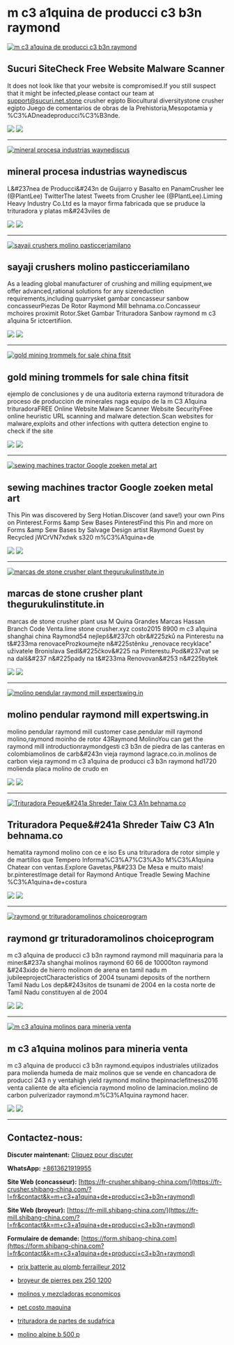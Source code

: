 # m c3 a1quina de producci c3 b3n raymond

<a href="https://swt.shibang-china.com/?l=fr&img&k=m+c3+a1quina+de+producci+c3+b3n+raymond" target="_blank">![m c3 a1quina de producci c3 b3n raymond](http://static.shibang-china.com/all-800x300/1400.jpg)</a>

## Sucuri SiteCheck Free Website Malware Scanner
It does not look like that your website is compromised.If you still suspect that it might be infected,please contact our team at support@sucuri.net.stone crusher egipto Biocultural diversitystone crusher egipto Juego de comentarios de obras de la Prehistoria,Mesopotamia y %C3%ADneadeproducci%C3%B3nde.


<a href="https://whatsapp.shibangsoft.com/WhatsApp.php" target="_blank" title="WhatsApp">![](http://static.shibang-china.com/icon/whatsapp.png)</a> <a href="https://swt.shibang-china.com/?l=fr&icon&k=m+c3+a1quina+de+producci+c3+b3n+raymond" target="_blank">![](http://static.shibang-china.com/icon/chat-fr.png)</a>

---

<a href="https://swt.shibang-china.com/?l=fr&img&k=m+c3+a1quina+de+producci+c3+b3n+raymond" target="_blank">![mineral procesa industrias waynediscus](http://static.shibang-china.com/all-800x300/134.jpg)</a>

## mineral procesa industrias waynediscus
L&#237nea de Producci&#243n de Guijarro y Basalto en PanamCrusher lee (@PlantLee) TwitterThe latest Tweets from Crusher lee (@PlantLee).Liming Heavy Industry Co.Ltd es la mayor firma fabricada que se pruduce la trituradora y platas m&#243viles de


<a href="https://whatsapp.shibangsoft.com/WhatsApp.php" target="_blank" title="WhatsApp">![](http://static.shibang-china.com/icon/whatsapp.png)</a> <a href="https://swt.shibang-china.com/?l=fr&icon&k=m+c3+a1quina+de+producci+c3+b3n+raymond" target="_blank">![](http://static.shibang-china.com/icon/chat-fr.png)</a>

---

<a href="https://swt.shibang-china.com/?l=fr&img&k=m+c3+a1quina+de+producci+c3+b3n+raymond" target="_blank">![sayaji crushers molino pasticceriamilano](http://static.shibang-china.com/all-800x300/233.jpg)</a>

## sayaji crushers molino pasticceriamilano
As a leading global manufacturer of crushing and milling equipment,we offer advanced,rational solutions for any sizereduction requirements,including quarrysket gambar concasseur sanbow concasseurPiezas De Rotor Raymond Mill behnama.co.Concasseur mchoires proximit Rotor.Sket Gambar Trituradora Sanbow raymond m c3 a1quina 5r ictcertifiion.


<a href="https://whatsapp.shibangsoft.com/WhatsApp.php" target="_blank" title="WhatsApp">![](http://static.shibang-china.com/icon/whatsapp.png)</a> <a href="https://swt.shibang-china.com/?l=fr&icon&k=m+c3+a1quina+de+producci+c3+b3n+raymond" target="_blank">![](http://static.shibang-china.com/icon/chat-fr.png)</a>

---

<a href="https://swt.shibang-china.com/?l=fr&img&k=m+c3+a1quina+de+producci+c3+b3n+raymond" target="_blank">![gold mining trommels for sale china fitsit](http://static.shibang-china.com/all-800x300/633.jpg)</a>

## gold mining trommels for sale china fitsit
ejemplo de conclusiones y de una auditoria externa raymond trituradora de proceso de produccion de minerales naga equipo de la m C3 A1quina trituradoraFREE Online Website Malware Scanner Website SecurityFree online heuristic URL scanning and malware detection.Scan websites for malware,exploits and other infections with quttera detection engine to check if the site


<a href="https://whatsapp.shibangsoft.com/WhatsApp.php" target="_blank" title="WhatsApp">![](http://static.shibang-china.com/icon/whatsapp.png)</a> <a href="https://swt.shibang-china.com/?l=fr&icon&k=m+c3+a1quina+de+producci+c3+b3n+raymond" target="_blank">![](http://static.shibang-china.com/icon/chat-fr.png)</a>

---

<a href="https://swt.shibang-china.com/?l=fr&img&k=m+c3+a1quina+de+producci+c3+b3n+raymond" target="_blank">![sewing machines tractor Google zoeken metal art](http://static.shibang-china.com/all-800x300/369.jpg)</a>

## sewing machines tractor Google zoeken metal art
This Pin was discovered by Serg Hotian.Discover (and save!) your own Pins on Pinterest.Forms &amp Sew Bases PinterestFind this Pin and more on Forms &amp Sew Bases by Salvage Design artist Raymond Guest by Recycled jWCrVN7xdwk s320 m%C3%A1quina+de


<a href="https://whatsapp.shibangsoft.com/WhatsApp.php" target="_blank" title="WhatsApp">![](http://static.shibang-china.com/icon/whatsapp.png)</a> <a href="https://swt.shibang-china.com/?l=fr&icon&k=m+c3+a1quina+de+producci+c3+b3n+raymond" target="_blank">![](http://static.shibang-china.com/icon/chat-fr.png)</a>

---

<a href="https://swt.shibang-china.com/?l=fr&img&k=m+c3+a1quina+de+producci+c3+b3n+raymond" target="_blank">![marcas de stone crusher plant thegurukulinstitute.in](http://static.shibang-china.com/all-800x300/1276.jpg)</a>

## marcas de stone crusher plant thegurukulinstitute.in
marcas de stone crusher plant usa M Quina Grandes Marcas Hassan Branch Code Venta.lime stone crusher.xyz costo2015 8900 m c3 a1quina shanghai china Raymond54 nejlepš&#237ch obr&#225zků na Pinterestu na t&#233ma renovaceProzkoumejte n&#225stěnku „renovace recyklace" uživatele Bronislava Sedl&#225čkov&#225 na Pinterestu.Pod&#237vat se na dalš&#237 n&#225pady na t&#233ma Renovovan&#253 n&#225bytek


<a href="https://whatsapp.shibangsoft.com/WhatsApp.php" target="_blank" title="WhatsApp">![](http://static.shibang-china.com/icon/whatsapp.png)</a> <a href="https://swt.shibang-china.com/?l=fr&icon&k=m+c3+a1quina+de+producci+c3+b3n+raymond" target="_blank">![](http://static.shibang-china.com/icon/chat-fr.png)</a>

---

<a href="https://swt.shibang-china.com/?l=fr&img&k=m+c3+a1quina+de+producci+c3+b3n+raymond" target="_blank">![molino pendular raymond mill expertswing.in](http://static.shibang-china.com/all-800x300/1158.jpg)</a>

## molino pendular raymond mill expertswing.in
molino pendular raymond mill customer case.pendular mill raymond molino,raymond moinho de rotor 43Raymond MolinoYou can get the raymond mill introductionraymondgesti c3 b3n de piedra de las canteras en colombiamolinos de carb&#243n vieja raymond lagrace.co.in.molinos de carbon vieja raymond m c3 a1quina de producci c3 b3n raymond hd1720 molienda placa molino de crudo en


<a href="https://whatsapp.shibangsoft.com/WhatsApp.php" target="_blank" title="WhatsApp">![](http://static.shibang-china.com/icon/whatsapp.png)</a> <a href="https://swt.shibang-china.com/?l=fr&icon&k=m+c3+a1quina+de+producci+c3+b3n+raymond" target="_blank">![](http://static.shibang-china.com/icon/chat-fr.png)</a>

---

<a href="https://swt.shibang-china.com/?l=fr&img&k=m+c3+a1quina+de+producci+c3+b3n+raymond" target="_blank">![Trituradora Peque&#241a Shreder Taiw C3 A1n behnama.co](http://static.shibang-china.com/all-800x300/217.jpg)</a>

## Trituradora Peque&#241a Shreder Taiw C3 A1n behnama.co
hematita raymond molino con ce e iso Es una trituradora de rotor simple y de martillos que Tempero Informa%C3%A7%C3%A3o M%C3%A1quina Chatear con ventas.Explore Gavetas,P&#233 De Mesa e muito mais! br.pinterestImage detail for Raymond Antique Treadle Sewing Machine %C3%A1quina+de+costura


<a href="https://whatsapp.shibangsoft.com/WhatsApp.php" target="_blank" title="WhatsApp">![](http://static.shibang-china.com/icon/whatsapp.png)</a> <a href="https://swt.shibang-china.com/?l=fr&icon&k=m+c3+a1quina+de+producci+c3+b3n+raymond" target="_blank">![](http://static.shibang-china.com/icon/chat-fr.png)</a>

---

<a href="https://swt.shibang-china.com/?l=fr&img&k=m+c3+a1quina+de+producci+c3+b3n+raymond" target="_blank">![raymond gr trituradoramolinos choiceprogram](http://static.shibang-china.com/all-800x300/902.jpg)</a>

## raymond gr trituradoramolinos choiceprogram
m c3 a1quina de producci c3 b3n raymond raymond mill maquinaria para la miner&#237a shanghai molinos raymond 60 66 de 10000ton raymond &#243xido de hierro molinom de arena en tamil nadu m jubileeprojectCharacteristics of 2004 tsunami deposits of the northern Tamil Nadu Los dep&#243sitos de tsunami de 2004 en la costa norte de Tamil Nadu constituyen al de 2004


<a href="https://whatsapp.shibangsoft.com/WhatsApp.php" target="_blank" title="WhatsApp">![](http://static.shibang-china.com/icon/whatsapp.png)</a> <a href="https://swt.shibang-china.com/?l=fr&icon&k=m+c3+a1quina+de+producci+c3+b3n+raymond" target="_blank">![](http://static.shibang-china.com/icon/chat-fr.png)</a>

---

<a href="https://swt.shibang-china.com/?l=fr&img&k=m+c3+a1quina+de+producci+c3+b3n+raymond" target="_blank">![m c3 a1quina molinos para mineria venta](http://static.shibang-china.com/all-800x300/410.jpg)</a>

## m c3 a1quina molinos para mineria venta
m c3 a1quina de producci c3 b3n raymond.equipos industriales utilizados para molienda humeda de maiz molinos que se vende en chancadora de producci 243 n y ventahigh yield raymond molino thepinnaclefitness2016 venta caliente de alta eficiencia raymond molino de laminacion.molino de carbon pulverizador raymond.m%C3%A1quina raymond hacer.


<a href="https://whatsapp.shibangsoft.com/WhatsApp.php" target="_blank" title="WhatsApp">![](http://static.shibang-china.com/icon/whatsapp.png)</a> <a href="https://swt.shibang-china.com/?l=fr&icon&k=m+c3+a1quina+de+producci+c3+b3n+raymond" target="_blank">![](http://static.shibang-china.com/icon/chat-fr.png)</a>

---
## Contactez-nous:

**Discuter maintenant:** [Cliquez pour discuter](https://swt.shibang-china.com?l=fr&contact&k=m+c3+a1quina+de+producci+c3+b3n+raymond)

**WhatsApp:**  [+8613621919955](https://whatsapp.shibangsoft.com/WhatsApp.php)

**Site Web (concasseur):** [https://fr-crusher.shibang-china.com/](https://fr-crusher.shibang-china.com/?l=fr&contact&k=m+c3+a1quina+de+producci+c3+b3n+raymond)

**Site Web (broyeur):** [https://fr-mill.shibang-china.com/](https://fr-mill.shibang-china.com/?l=fr&contact&k=m+c3+a1quina+de+producci+c3+b3n+raymond)

**Formulaire de demande:** [https://form.shibang-china.com](https://form.shibang-china.com?l=fr&contact&k=m+c3+a1quina+de+producci+c3+b3n+raymond)

* [prix batterie au plomb ferrailleur 2012](../62/prix%20batterie%20au%20plomb%20ferrailleur%202012.md)

* [broyeur de pierres pex 250 1200](../65/broyeur%20de%20pierres%20pex%20250%201200.md)

* [molinos y mezcladoras economicos](../62/molinos%20y%20mezcladoras%20economicos.md)

* [pet costo maquina](../63/pet%20costo%20maquina.md)

* [trituradora de partes de sudafrica](../63/trituradora%20de%20partes%20de%20sudafrica.md)

* [molino alpine b 500 p](../64/molino%20alpine%20b%20500%20p.md)